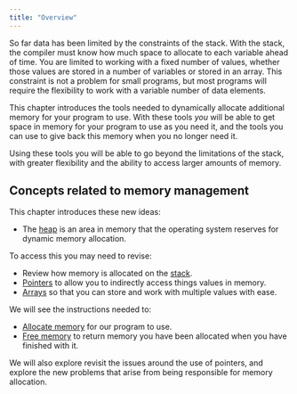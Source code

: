 ```yaml
---
title: "Overview"
---
```


So far data has been limited by the constraints of the stack. With the stack, the compiler must know how much space to allocate to each variable ahead of time. You are limited to working with a fixed number of values, whether those values are stored in a number of variables or stored in an array. This constraint is not a problem for small programs, but most programs will require the flexibility to work with a variable number of data elements.

This chapter introduces the tools needed to dynamically allocate additional memory for your program to use. With these tools *you* will be able to get space in memory for your program to use as you need it, and the tools you can use to give back this memory when you no longer need it.

Using these tools you will be able to go beyond the limitations of the stack, with greater flexibility and the ability to access larger amounts of memory.

## Concepts related to memory management

This chapter introduces these new ideas:

- The [heap](/book/part-2-organised-code/6-deep-dive-memory/1-concepts/01-heap) is an area in memory that the operating system reserves for dynamic memory allocation.

To access this you may need to revise:

- Review how memory is allocated on the [stack](/book/part-2-organised-code/2-organising-code/2-trailside/01-1-the-stack).
- [Pointers](/book/part-2-organised-code/4-indirect-access/2-trailside/02-00-pointer) to allow you to indirectly access things values in memory.
- [Arrays](/book/part-2-organised-code/5-working-with-multiples/1-concepts/00-00-array) so that you can store and work with multiple values with ease.

We will see the instructions needed to:

- [Allocate memory](/book/part-2-organised-code/6-deep-dive-memory/1-concepts/03-0-allocating-memory) for our program to use.
- [Free memory](/book/part-2-organised-code/6-deep-dive-memory/1-concepts/04-freeing-memory) to return memory you have been allocated when you have finished with it.

We will also explore revisit the issues around the use of pointers, and explore the new problems that arise from being responsible for memory allocation.
